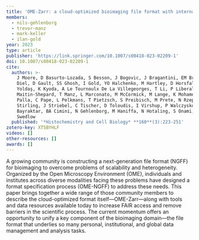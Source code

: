 ```yaml
---
title: 'OME-Zarr: a cloud-optimized bioimaging file format with international community support'
members:
  - nils-gehlenborg
  - trevor-manz
  - mark-keller
  - ilan-gold
year: 2023
type: article
publisher: 'https://link.springer.com/10.1007/s00418-023-02209-1'
doi: 10.1007/s00418-023-02209-1
cite:
  authors: >-
    J Moore, D Basurto-Lozada, S Besson, J Bogovic, J Bragantini, EM Brown, JM Burel, X Casas Moreno, G De Medeiros, EE
    Diel, D Gault, SS Ghosh, I Gold, YO Halchenko, M Hartley, D Horsfall, MS Keller, M Kittisopikul, G Kovacs, A Küpcü
    Yoldaş, K Kyoda, A Le Tournoulx De La Villegeorges, T Li, P Liberali, D Lindner, M Linkert, J Lüthi, J
    Maitin-Shepard, T Manz, L Marconato, M McCormick, M Lange, K Mohamed, W Moore, N Norlin, W Ouyang, B Özdemir, G
    Palla, C Pape, L Pelkmans, T Pietzsch, S Preibisch, M Prete, N Rzepka, S Samee, N Schaub, H Sidky, AC Solak, DR
    Stirling, J Striebel, C Tischer, D Toloudis, I Virshup, P Walczysko, AM Watson, E Weisbart, F Wong, KA Yamauchi, O
    Bayraktar, BA Cimini, N Gehlenborg, M Haniffa, N Hotaling, S Onami, LA Royer, S Saalfeld, O Stegle, FJ Theis, JR
    Swedlow
  published: '*Histochemistry and Cell Biology* **160**(3):223-251'
zotero-key: XT5BYHLF
videos: []
other-resources: []
awards: []
---
```

A growing community is constructing a next-generation file format (NGFF) for bioimaging to overcome problems of scalability and heterogeneity. Organized by the Open Microscopy Environment (OME), individuals and institutes across diverse modalities facing these problems have designed a format specification process (OME-NGFF) to address these needs. This paper brings together a wide range of those community members to describe the cloud-optimized format itself—OME-Zarr—along with tools and data resources available today to increase FAIR access and remove barriers in the scientific process. The current momentum offers an opportunity to unify a key component of the bioimaging domain—the file format that underlies so many personal, institutional, and global data management and analysis tasks.
